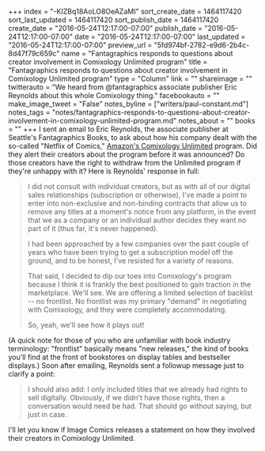 +++
index = "-KIZBq18AoLO8OeAZaMI"
sort_create_date = 1464117420
sort_last_updated = 1464117420
sort_publish_date = 1464117420
create_date = "2016-05-24T12:17:00-07:00"
publish_date = "2016-05-24T12:17:00-07:00"
date = "2016-05-24T12:17:00-07:00"
last_updated = "2016-05-24T12:17:00-07:00"
preview_url = "5fd974bf-2782-e9d6-2b4c-8d47f79c659c"
name = "Fantagraphics responds to questions about creator involvement in Comixology Unlimited program"
title = "Fantagraphics responds to questions about creator involvement in Comixology Unlimited program"
type = "Column"
link = ""
shareimage = ""
twitterauto = "We heard from @fantagraphics associate publisher Eric Reynolds about this whole Comixology thing."
facebookauto = ""
make_image_tweet = "False"
notes_byline = ["writers/paul-constant.md"]
notes_tags = "notes/fantagraphics-responds-to-questions-about-creator-involvement-in-comixology-unlimited-program.md"
notes_about = ""
books = ""
+++
I sent an email to Eric Reynolds, the associate publisher at Seattle's Fantagraphics Books, to ask about how his company dealt with the so-called "Netflix of Comics," [Amazon's Comixology Unlimited](http://seattlereviewofbooks.com/notes/2016/05/24/maybe-dont-sign-on-to-the-netflix-of-comics-just-yet-okay/) program. Did they alert their creators about the program before it was announced? Do those creators have the right to withdraw from the Unlimited program if they're unhappy with it? Here is Reynolds' response in full:

<blockquote><p>I did not consult with individual creators, but as with all of our digital sales relationships (subscription or otherwise), I've made a point to enter into non-exclusive and non-binding contracts that allow us to remove any titles at a moment's notice from any platform, in the event that we as a company or an individual author decides they want no part of it  (thus far, it's never happened).</p>

<p>I had been approached by a few companies over the past couple of years who have been trying to get a subscription model off the ground, and to be honest, I've resisted for a variety of reasons.</p> 

<p>That said, I decided to dip our toes into Comixology's program because I think it is frankly the best positioned to gain traction in the marketplace. We'll see. We are offering a limited selection of backlist -- no frontlist. No frontlist was my primary "demand" in negotiating with Comixology, and they were completely accommodating.</p> 

<p>So, yeah, we'll see how it plays out!</p></blockquote>

(A quick note for those of you who are unfamiliar with book industry terminology: "frontlist" basically means "new releases," the kind of books you'll find at the front of bookstores on display tables and bestseller displays.) Soon after emailing, Reynolds sent a followup message just to clarify a point:

<blockquote>I should also add: I only included titles that we already had rights to sell digitally. Obviously, if we didn't have those rights, then a conversation would need be had. That should go without saying, but just in case.</blockquote>

I'll let you know if Image Comics releases a statement on how they involved their creators in Comixology Unlimited.